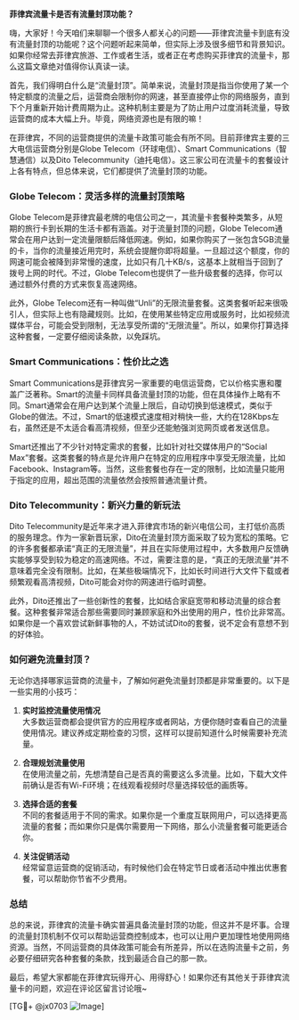**菲律宾流量卡是否有流量封顶功能？**

嗨，大家好！今天咱们来聊聊一个很多人都关心的问题——菲律宾流量卡到底有没有流量封顶的功能呢？这个问题听起来简单，但实际上涉及很多细节和背景知识。如果你经常去菲律宾旅游、工作或者生活，或者正在考虑购买菲律宾的流量卡，那么这篇文章绝对值得你认真读一读。

首先，我们得明白什么是“流量封顶”。简单来说，流量封顶是指当你使用了某一个特定额度的流量之后，运营商会限制你的网速，甚至直接停止你的网络服务，直到下个月重新开始计费周期为止。这种机制主要是为了防止用户过度消耗流量，导致运营商的成本大幅上升。毕竟，网络资源也是有限的嘛！

在菲律宾，不同的运营商提供的流量卡政策可能会有所不同。目前菲律宾主要的三大电信运营商分别是Globe Telecom（环球电信）、Smart Communications（智慧通信）以及Dito Telecommunity（迪托电信）。这三家公司在流量卡的套餐设计上各有特点，但总体来说，它们都提供了流量封顶的功能。

### **Globe Telecom：灵活多样的流量封顶策略**

Globe Telecom是菲律宾最老牌的电信公司之一，其流量卡套餐种类繁多，从短期的旅行卡到长期的生活卡都有涵盖。对于流量封顶的问题，Globe Telecom通常会在用户达到一定流量限额后降低网速。例如，如果你购买了一张包含5GB流量的卡，当你的流量接近用完时，系统会提醒你即将超量。一旦超过这个额度，你的网速可能会被降到非常慢的速度，比如只有几十KB/s，这基本上就相当于回到了拨号上网的时代。不过，Globe Telecom也提供了一些升级套餐的选择，你可以通过额外付费的方式来恢复高速网络。

此外，Globe Telecom还有一种叫做“Unli”的无限流量套餐。这类套餐听起来很吸引人，但实际上也有隐藏规则。比如，在使用某些特定应用或服务时，比如视频流媒体平台，可能会受到限制，无法享受所谓的“无限流量”。所以，如果你打算选择这种套餐，一定要仔细阅读条款，以免踩坑。

### **Smart Communications：性价比之选**

Smart Communications是菲律宾另一家重要的电信运营商，它以价格实惠和覆盖广泛著称。Smart的流量卡同样具备流量封顶的功能，但在具体操作上略有不同。Smart通常会在用户达到某个流量上限后，自动切换到低速模式，类似于Globe的做法。不过，Smart的低速模式速度相对稍快一些，大约在128Kbps左右，虽然还是不太适合看高清视频，但至少还能勉强浏览网页或者发送信息。

Smart还推出了不少针对特定需求的套餐，比如针对社交媒体用户的“Social Max”套餐。这类套餐的特点是允许用户在特定的应用程序中享受无限流量，比如Facebook、Instagram等。当然，这些套餐也存在一定的限制，比如流量只能用于指定的应用，超出范围的流量依然会按照普通流量计费。

### **Dito Telecommunity：新兴力量的新玩法**

Dito Telecommunity是近年来才进入菲律宾市场的新兴电信公司，主打低价高质的服务理念。作为一家新晋玩家，Dito在流量封顶方面采取了较为宽松的策略。它的许多套餐都承诺“真正的无限流量”，并且在实际使用过程中，大多数用户反馈确实能够享受到较为稳定的高速网络。不过，需要注意的是，“真正的无限流量”并不意味着完全没有限制。比如，在某些极端情况下，比如长时间进行大文件下载或者频繁观看高清视频，Dito可能会对你的网速进行临时调整。

此外，Dito还推出了一些创新性的套餐，比如结合家庭宽带和移动流量的综合套餐。这种套餐非常适合那些需要同时兼顾家庭和外出使用的用户，性价比非常高。如果你是一个喜欢尝试新鲜事物的人，不妨试试Dito的套餐，说不定会有意想不到的好体验。

### **如何避免流量封顶？**

无论你选择哪家运营商的流量卡，了解如何避免流量封顶都是非常重要的。以下是一些实用的小技巧：

1. **实时监控流量使用情况**  
   大多数运营商都会提供官方的应用程序或者网站，方便你随时查看自己的流量使用情况。建议养成定期检查的习惯，这样可以提前知道什么时候需要补充流量。

2. **合理规划流量使用**  
   在使用流量之前，先想清楚自己是否真的需要这么多流量。比如，下载大文件前确认是否有Wi-Fi环境；在线观看视频时尽量选择较低的画质等。

3. **选择合适的套餐**  
   不同的套餐适用于不同的需求。如果你是一个重度互联网用户，可以选择更高流量的套餐；而如果你只是偶尔需要用一下网络，那么小流量套餐可能更适合你。

4. **关注促销活动**  
   经常留意运营商的促销活动，有时候他们会在特定节日或者活动中推出优惠套餐，可以帮助你节省不少费用。

### **总结**

总的来说，菲律宾的流量卡确实普遍具备流量封顶的功能，但这并不是坏事。合理的流量封顶机制不仅可以帮助运营商控制成本，也可以让用户更加理性地使用网络资源。当然，不同运营商的具体政策可能会有所差异，所以在选购流量卡之前，务必要仔细研究各种套餐的条款，找到最适合自己的那一款。

最后，希望大家都能在菲律宾玩得开心、用得舒心！如果你还有其他关于菲律宾流量卡的问题，欢迎在评论区留言讨论哦~

[TG💪+ @jx0703 ![Image](https://github.com/user-attachments/assets/dbca1d08-cadb-493c-b0ec-ad6f7a83f270)]